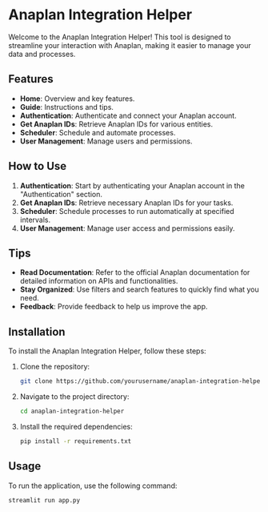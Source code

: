 # Anaplan Integration Helper

Welcome to the Anaplan Integration Helper! This tool is designed to streamline your interaction with Anaplan, making it easier to manage your data and processes.

## Features

- **Home**: Overview and key features.
- **Guide**: Instructions and tips.
- **Authentication**: Authenticate and connect your Anaplan account.
- **Get Anaplan IDs**: Retrieve Anaplan IDs for various entities.
- **Scheduler**: Schedule and automate processes.
- **User Management**: Manage users and permissions.

## How to Use

1. **Authentication**: Start by authenticating your Anaplan account in the "Authentication" section.
2. **Get Anaplan IDs**: Retrieve necessary Anaplan IDs for your tasks.
3. **Scheduler**: Schedule processes to run automatically at specified intervals.
4. **User Management**: Manage user access and permissions easily.

## Tips

- **Read Documentation**: Refer to the official Anaplan documentation for detailed information on APIs and functionalities.
- **Stay Organized**: Use filters and search features to quickly find what you need.
- **Feedback**: Provide feedback to help us improve the app.

## Installation

To install the Anaplan Integration Helper, follow these steps:

1. Clone the repository:
    ```bash
    git clone https://github.com/yourusername/anaplan-integration-helper.git
    ```
2. Navigate to the project directory:
    ```bash
    cd anaplan-integration-helper
    ```
3. Install the required dependencies:
    ```bash
    pip install -r requirements.txt
    ```

## Usage

To run the application, use the following command:
```bash
streamlit run app.py